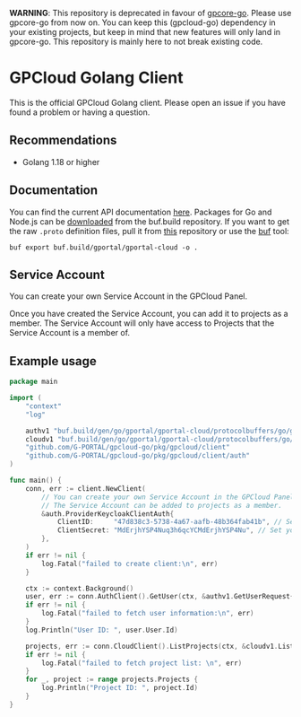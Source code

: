 **WARNING**: This repository is deprecated in favour of [gpcore-go](https://github.com/G-PORTAL/gpcore-go).
Please use gpcore-go from now on. You can keep this (gpcloud-go) dependency in your existing
projects, but keep in mind that new features will only land in gpcore-go. This repository
is mainly here to not break existing code.

# GPCloud Golang Client

This is the official GPCloud Golang client. Please open an issue if you have found
a problem or having a question.

## Recommendations

- Golang 1.18 or higher

## Documentation

You can find the current API documentation [here](https://buf.build/gportal/gportal-cloud).
Packages for Go and Node.js can be [downloaded](https://buf.build/gportal/gportal-cloud/assets/main)
from the buf.build repository. If you want to get the raw ```.proto``` definition files,
pull it from [this](https://github.com/G-PORTAL/gpcloud-proto) repository or use
the [buf](https://docs.buf.build/reference/cli/buf) tool:

```
buf export buf.build/gportal/gportal-cloud -o .
```

## Service Account

You can create your own Service Account in the GPCloud Panel.

Once you have created the Service Account, you can add it to projects as a member.
The Service Account will only have access to Projects that the Service Account is a member of.


## Example usage

```go
package main

import (
	"context"
	"log"

	authv1 "buf.build/gen/go/gportal/gportal-cloud/protocolbuffers/go/gpcloud/api/auth/v1"
	cloudv1 "buf.build/gen/go/gportal/gportal-cloud/protocolbuffers/go/gpcloud/api/cloud/v1"
	"github.com/G-PORTAL/gpcloud-go/pkg/gpcloud/client"
	"github.com/G-PORTAL/gpcloud-go/pkg/gpcloud/client/auth"
)

func main() {
	conn, err := client.NewClient(
		// You can create your own Service Account in the GPCloud Panel.
		// The Service Account can be added to projects as a member.
		&auth.ProviderKeycloakClientAuth{
			ClientID:     "47d838c3-5738-4a67-aafb-48b364fab41b", // Set your Client ID
			ClientSecret: "MdErjhYSP4Nuq3h6qcYCMdErjhYSP4Nu", // Set your Client Secret
		},
	)
	if err != nil {
		log.Fatal("failed to create client:\n", err)
	}

	ctx := context.Background()
	user, err := conn.AuthClient().GetUser(ctx, &authv1.GetUserRequest{})
	if err != nil {
		log.Fatal("failed to fetch user information:\n", err)
	}
	log.Println("User ID: ", user.User.Id)

	projects, err := conn.CloudClient().ListProjects(ctx, &cloudv1.ListProjectsRequest{})
	if err != nil {
		log.Fatal("failed to fetch project list: \n", err)
	}
	for _, project := range projects.Projects {
		log.Println("Project ID: ", project.Id)
	}
}

```
